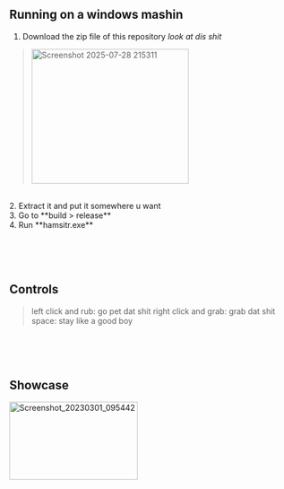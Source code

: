## Running on a windows mashin
1. Download the zip file of this repository *look at dis shit*
> <img width="280" height="240" alt="Screenshot 2025-07-28 215311" src="https://github.com/user-attachments/assets/1aad0aaf-734d-46de-a68b-c2702be6b1e5" />
<br>
2. Extract it and put it somewhere u want
<br>
3. Go to **build > release**
<br>
4. Run **hamsitr.exe**


<br><br><br>
## Controls
> left click and rub: go pet dat shit
> right click and grab: grab dat shit
> space: stay like a good boy

<br><br><br>
## Showcase
<img width="229" height="139" alt="Screenshot_20230301_095442" src="https://github.com/user-attachments/assets/e7216856-291c-43e9-9e05-5f9d7facb581" />
